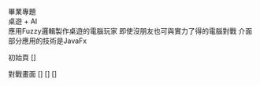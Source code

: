 畢業專題<br/>
桌遊 + AI<br/>
應用Fuzzy邏輯製作桌遊的電腦玩家
即使沒朋友也可與實力了得的電腦對戰
介面部分應用的技術是JavaFx

初始頁
[]

對戰畫面
[]
[]
[]
